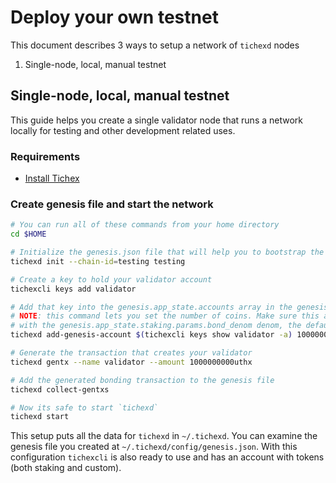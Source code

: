 # Deploy your own testnet

This document describes 3 ways to setup a network of `tichexd` nodes

1. Single-node, local, manual testnet

## Single-node, local, manual testnet

This guide helps you create a single validator node that runs a network locally for testing and other development related uses.

### Requirements

- [Install Tichex](../../README.md)

### Create genesis file and start the network

```bash
# You can run all of these commands from your home directory
cd $HOME

# Initialize the genesis.json file that will help you to bootstrap the network
tichexd init --chain-id=testing testing

# Create a key to hold your validator account
tichexcli keys add validator

# Add that key into the genesis.app_state.accounts array in the genesis file
# NOTE: this command lets you set the number of coins. Make sure this account has some coins
# with the genesis.app_state.staking.params.bond_denom denom, the default is staking
tichexd add-genesis-account $(tichexcli keys show validator -a) 100000000000thx

# Generate the transaction that creates your validator
tichexd gentx --name validator --amount 1000000000uthx

# Add the generated bonding transaction to the genesis file
tichexd collect-gentxs

# Now its safe to start `tichexd`
tichexd start
```

This setup puts all the data for `tichexd` in `~/.tichexd`. You can examine the genesis file you created at `~/.tichexd/config/genesis.json`. With this configuration `tichexcli` is also ready to use and has an account with tokens (both staking and custom).